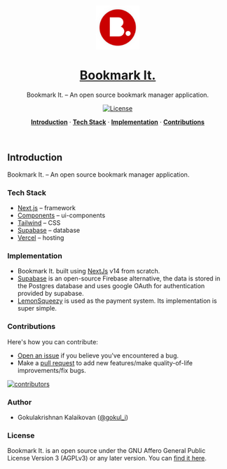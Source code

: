 <a href="https://bmrk.cc">
<p align="center"><img alt="Bookmark It. – An open source bookmark manager application." width="100" height="100" src="./public/icons/icon.svg"></p>
  <h1 align="center">Bookmark It.</h1>
</a>

<p align="center">
  Bookmark It. – An open source bookmark manager application.
</p>

<p align="center">
  <a href="https://github.com/gokulkrishh/bmrk.cc/blob/main/LICENSE">
    <img src="https://img.shields.io/github/license/gokulkrishh/bmrk.cc?label=license&logo=github&color=f80&logoColor=fff" alt="License" />
  </a>
</p>

<p align="center">
  <a href="#introduction"><strong>Introduction</strong></a> ·
  <a href="#tech-stack"><strong>Tech Stack</strong></a> ·
  <a href="#implementation"><strong>Implementation</strong></a> ·
  <a href="#contributions"><strong>Contributions</strong></a>
</p>
<br/>

## Introduction

Bookmark It. – An open source bookmark manager application.

### Tech Stack

- [Next.js](https://nextjs.org/) – framework
- [Components](https://ui.shadcn.com/) – ui-components
- [Tailwind](https://tailwindcss.com/) – CSS
- [Supabase](https://supabase.com/) – database
- [Vercel](https://vercel.com/) – hosting

### Implementation

- Bookmark It. built using [NextJs](https://nextjs.org) v14 from scratch.
- [Supabase](https://supabase.com/) is an open-source Firebase alternative, the data is stored in the Postgres database and uses google OAuth for authentication provided by supabase.
- [LemonSqueezy](https://lemonsqueezy.com/) is used as the payment system. Its implementation is super simple.

### Contributions

Here's how you can contribute:

- [Open an issue](https://github.com/gokulkrishh/bmrk.cc/issues) if you believe you've encountered a bug.
- Make a [pull request](https://github.com/gokulkrishh/bmrk.cc/pull) to add new features/make quality-of-life improvements/fix bugs.

<a href="https://github.com/gokulkrishh/bmrk.cc/graphs/contributors">
  <img src="https://contrib.rocks/image?repo=gokulkrishh/bmrk.cc" alt="contributors" />
</a>

### Author

- Gokulakrishnan Kalaikovan ([@gokul_i](https://twitter.com/gokul_i))

### License

Bookmark It. is an open source under the GNU Affero General Public License Version 3 (AGPLv3) or any later version. You can [find it here](https://github.com/gokulkrishh/bmrk.cc/blob/main/LICENSE).
